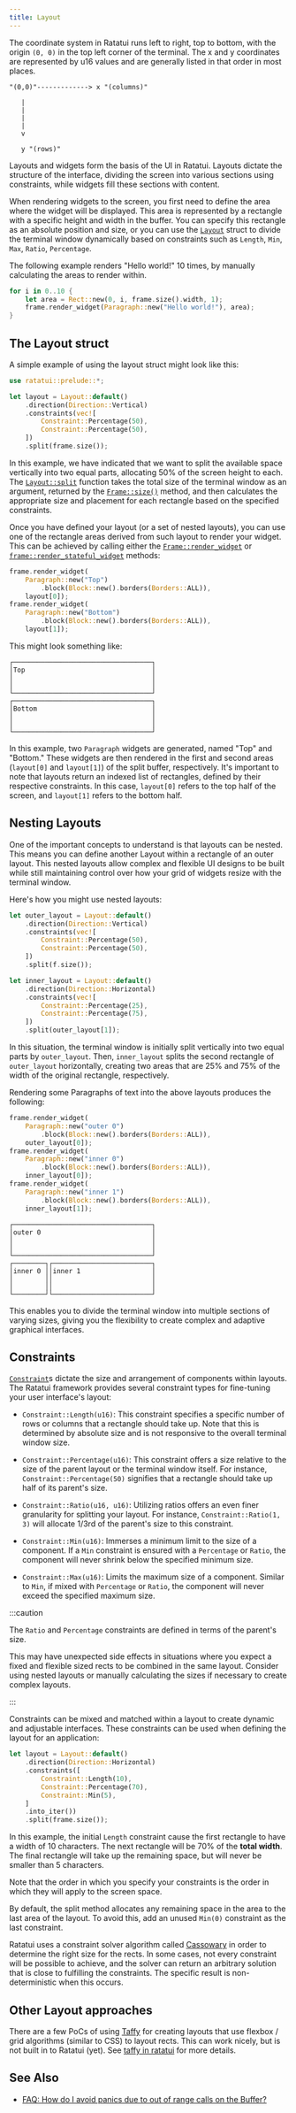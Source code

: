 ```yaml
---
title: Layout
---
```


The coordinate system in Ratatui runs left to right, top to bottom, with the origin `(0, 0)` in the
top left corner of the terminal. The x and y coordinates are represented by u16 values and are
generally listed in that order in most places.

```svgbob
"(0,0)"-------------> x "(columns)"

   |
   |
   |
   |
   v

   y "(rows)"
```

Layouts and widgets form the basis of the UI in Ratatui. Layouts dictate the structure of the
interface, dividing the screen into various sections using constraints, while widgets fill these
sections with content.

When rendering widgets to the screen, you first need to define the area where the widget will be
displayed. This area is represented by a rectangle with a specific height and width in the buffer.
You can specify this rectangle as an absolute position and size, or you can use the [`Layout`]
struct to divide the terminal window dynamically based on constraints such as `Length`, `Min`,
`Max`, `Ratio`, `Percentage`.

The following example renders "Hello world!" 10 times, by manually calculating the areas to render
within.

```rust
for i in 0..10 {
    let area = Rect::new(0, i, frame.size().width, 1);
    frame.render_widget(Paragraph::new("Hello world!"), area);
}
```

## The Layout struct

A simple example of using the layout struct might look like this:

```rust
use ratatui::prelude::*;

let layout = Layout::default()
    .direction(Direction::Vertical)
    .constraints(vec![
        Constraint::Percentage(50),
        Constraint::Percentage(50),
    ])
    .split(frame.size());
```

In this example, we have indicated that we want to split the available space vertically into two
equal parts, allocating 50% of the screen height to each. The [`Layout::split`] function takes the
total size of the terminal window as an argument, returned by the [`Frame::size()`] method, and then
calculates the appropriate size and placement for each rectangle based on the specified constraints.

Once you have defined your layout (or a set of nested layouts), you can use one of the rectangle
areas derived from such layout to render your widget. This can be achieved by calling either the
[`Frame::render_widget`] or [`frame::render_stateful_widget`] methods:

```rust
frame.render_widget(
    Paragraph::new("Top")
        .block(Block::new().borders(Borders::ALL)),
    layout[0]);
frame.render_widget(
    Paragraph::new("Bottom")
        .block(Block::new().borders(Borders::ALL)),
    layout[1]);
```

This might look something like:

```svgbob
┌───────────────────────────────────┐
│Top                                │
│                                   │
│                                   │
└───────────────────────────────────┘
┌───────────────────────────────────┐
│Bottom                             │
│                                   │
│                                   │
└───────────────────────────────────┘
```

In this example, two `Paragraph` widgets are generated, named "Top" and "Bottom." These widgets are
then rendered in the first and second areas (`layout[0]` and `layout[1]`) of the split buffer,
respectively. It's important to note that layouts return an indexed list of rectangles, defined by
their respective constraints. In this case, `layout[0]` refers to the top half of the screen, and
`layout[1]` refers to the bottom half.

## Nesting Layouts

One of the important concepts to understand is that layouts can be nested. This means you can define
another Layout within a rectangle of an outer layout. This nested layouts allow complex and flexible
UI designs to be built while still maintaining control over how your grid of widgets resize with the
terminal window.

Here's how you might use nested layouts:

```rust
let outer_layout = Layout::default()
    .direction(Direction::Vertical)
    .constraints(vec![
        Constraint::Percentage(50),
        Constraint::Percentage(50),
    ])
    .split(f.size());

let inner_layout = Layout::default()
    .direction(Direction::Horizontal)
    .constraints(vec![
        Constraint::Percentage(25),
        Constraint::Percentage(75),
    ])
    .split(outer_layout[1]);
```

In this situation, the terminal window is initially split vertically into two equal parts by
`outer_layout`. Then, `inner_layout` splits the second rectangle of `outer_layout` horizontally,
creating two areas that are 25% and 75% of the width of the original rectangle, respectively.

Rendering some Paragraphs of text into the above layouts produces the following:

```rust
frame.render_widget(
    Paragraph::new("outer 0")
        .block(Block::new().borders(Borders::ALL)),
    outer_layout[0]);
frame.render_widget(
    Paragraph::new("inner 0")
        .block(Block::new().borders(Borders::ALL)),
    inner_layout[0]);
frame.render_widget(
    Paragraph::new("inner 1")
        .block(Block::new().borders(Borders::ALL)),
    inner_layout[1]);
```

```svgbob
┌───────────────────────────────────┐
│outer 0                            │
│                                   │
│                                   │
└───────────────────────────────────┘
┌────────┐┌─────────────────────────┐
│inner 0 ││inner 1                  │
│        ││                         │
│        ││                         │
└────────┘└─────────────────────────┘
```

This enables you to divide the terminal window into multiple sections of varying sizes, giving you
the flexibility to create complex and adaptive graphical interfaces.

## Constraints

[`Constraint`]s dictate the size and arrangement of components within layouts. The Ratatui framework
provides several constraint types for fine-tuning your user interface's layout:

- `Constraint::Length(u16)`: This constraint specifies a specific number of rows or columns that a
  rectangle should take up. Note that this is determined by absolute size and is not responsive to
  the overall terminal window size.

- `Constraint::Percentage(u16)`: This constraint offers a size relative to the size of the parent
  layout or the terminal window itself. For instance, `Constraint::Percentage(50)` signifies that a
  rectangle should take up half of its parent's size.

- `Constraint::Ratio(u16, u16)`: Utilizing ratios offers an even finer granularity for splitting
  your layout. For instance, `Constraint::Ratio(1, 3)` will allocate 1/3rd of the parent's size to
  this constraint.

- `Constraint::Min(u16)`: Immerses a minimum limit to the size of a component. If a `Min` constraint
  is ensured with a `Percentage` or `Ratio`, the component will never shrink below the specified
  minimum size.

- `Constraint::Max(u16)`: Limits the maximum size of a component. Similar to `Min`, if mixed with
  `Percentage` or `Ratio`, the component will never exceed the specified maximum size.

:::caution

The `Ratio` and `Percentage` constraints are defined in terms of the parent's size.

This may have unexpected side effects in situations where you expect a fixed and flexible sized
rects to be combined in the same layout. Consider using nested layouts or manually calculating the
sizes if necessary to create complex layouts.

:::

Constraints can be mixed and matched within a layout to create dynamic and adjustable interfaces.
These constraints can be used when defining the layout for an application:

```rust
let layout = Layout::default()
    .direction(Direction::Horizontal)
    .constraints([
        Constraint::Length(10),
        Constraint::Percentage(70),
        Constraint::Min(5),
    ]
    .into_iter())
    .split(frame.size());
```

In this example, the initial `Length` constraint cause the first rectangle to have a width of 10
characters. The next rectangle will be 70% of the **total width**. The final rectangle will take up
the remaining space, but will never be smaller than 5 characters.

Note that the order in which you specify your constraints is the order in which they will apply to
the screen space.

By default, the split method allocates any remaining space in the area to the last area of the
layout. To avoid this, add an unused `Min(0)` constraint as the last constraint.

Ratatui uses a constraint solver algorithm called [Cassowary](https://crates.io/crates/cassowary) in
order to determine the right size for the rects. In some cases, not every constraint will be
possible to achieve, and the solver can return an arbitrary solution that is close to fulfilling the
constraints. The specific result is non-deterministic when this occurs.

## Other Layout approaches

There are a few PoCs of using [Taffy](https://crates.io/crates/taffy) for creating layouts that use
flexbox / grid algorithms (similar to CSS) to layout rects. This can work nicely, but is not built
in to Ratatui (yet). See
[taffy in ratatui](https://github.com/search?q=repo%3Aratatui-org%2Fratatui%20taffy&type=code) for
more details.

## See Also

- [FAQ: How do I avoid panics due to out of range calls on the Buffer?][faq-avoid-panics]

[`Layout`]: https://docs.rs/ratatui/latest/ratatui/layout/struct.Layout.html
[`Layout::split`]: https://docs.rs/ratatui/latest/ratatui/layout/struct.Layout.html#method.split
[`Frame::size()`]: https://docs.rs/ratatui/latest/ratatui/terminal/struct.Frame.html#method.size
[`Frame::render_widget`]:
  https://docs.rs/ratatui/latest/ratatui/terminal/struct.Frame.html#method.render_widget
[`Frame::render_stateful_widget`]:
  https://docs.rs/ratatui/latest/ratatui/terminal/struct.Frame.html#method.render_stateful_widget
[`Constraint`]: https://docs.rs/ratatui/latest/ratatui/layout/enum.Constraint.html
[faq-avoid-panics]: /faq#how-do-i-avoid-panics-due-to-out-of-range-calls-on-the-buffer
